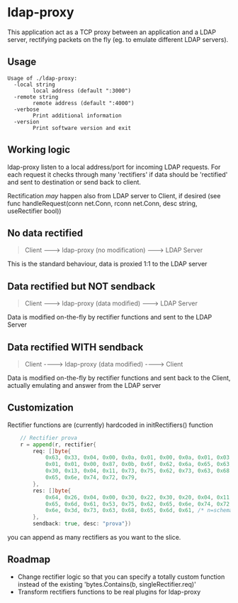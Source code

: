 # ldap-proxy
This application act as a TCP proxy between an application and
a LDAP server, rectifying packets on the fly  (eg. to emulate different
LDAP servers).

## Usage

```
Usage of ./ldap-proxy:
  -local string
        local address (default ":3000")
  -remote string
        remote address (default ":4000")
  -verbose
        Print additional information
  -version
        Print software version and exit
```

## Working logic
ldap-proxy listen to a local address/port for incoming LDAP requests.
For each request it checks through many 'rectifiers' if data should be
'rectified' and sent to destination or send back to client.

Rectification *may* happen also from LDAP server to Client, if desired (see func handleRequest(conn net.Conn, rconn net.Conn, desc string, useRectifier bool))

## No data rectified
> Client ---> ldap-proxy (no modification) ---> LDAP Server

This is the standard behaviour, data is proxied 1:1 to the LDAP server

## Data rectified but NOT sendback
> Client ---> ldap-proxy (data modified) ---> LDAP Server

Data is modified on-the-fly by rectifier functions and sent to the LDAP Server

## Data rectified WITH sendback
> Client ----> ldap-proxy (data modified) ----> Client

Data is modified on-the-fly by rectifier functions and sent back to the Client, actually emulating and answer from the LDAP server

## Customization
Rectifier functions are (currently) hardcoded in initRectifiers() function

```go
	// Rectifier prova
	r = append(r, rectifier{
		req: []byte{
			0x63, 0x33, 0x04, 0x00, 0x0a, 0x01, 0x00, 0x0a, 0x01, 0x03, 0x02, 0x01, 0x00, 0x02, 0x01, 0x00, /* c3.............. */
			0x01, 0x01, 0x00, 0x87, 0x0b, 0x6f, 0x62, 0x6a, 0x65, 0x63, 0x74, 0x43, 0x6c, 0x61, 0x73, 0x73, /* .....objectClass */
			0x30, 0x13, 0x04, 0x11, 0x73, 0x75, 0x62, 0x73, 0x63, 0x68, 0x65, 0x6d, 0x61, 0x53, 0x75, 0x62, /* 0...subschemaSub */
			0x65, 0x6e, 0x74, 0x72, 0x79,
		},
		res: []byte{
			0x64, 0x26, 0x04, 0x00, 0x30, 0x22, 0x30, 0x20, 0x04, 0x11, 0x73, 0x75, 0x62, 0x73, 0x63, 0x68, /* d&..0"0 ..subsch */
			0x65, 0x6d, 0x61, 0x53, 0x75, 0x62, 0x65, 0x6e, 0x74, 0x72, 0x79, 0x31, 0x0b, 0x04, 0x09, 0x63, /* emaSubentry1...c */
			0x6e, 0x3d, 0x73, 0x63, 0x68, 0x65, 0x6d, 0x61, /* n=schema */
		},
		sendback: true, desc: "prova"})
```
you can append as many rectifiers as you want to the slice.

## Roadmap
* Change rectifier logic so that you can specify a totally custom function instead of the existing 'bytes.Contains(b, singleRectifier.req)'
* Transform rectifiers functions to be real plugins for ldap-proxy
